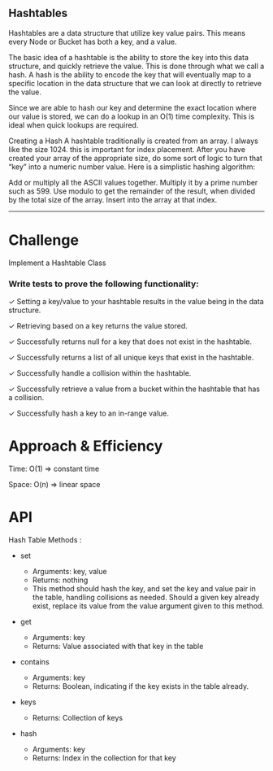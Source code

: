 ## Hashtables
Hashtables are a data structure that utilize key value pairs. This means every Node or Bucket has both a key, and a value.

The basic idea of a hashtable is the ability to store the key into this data structure, and quickly retrieve the value. This is done through what we call a hash. A hash is the ability to encode the key that will eventually map to a specific location in the data structure that we can look at directly to retrieve the value.

Since we are able to hash our key and determine the exact location where our value is stored, we can do a lookup in an O(1) time complexity. This is ideal when quick lookups are required.

Creating a Hash
A hashtable traditionally is created from an array. I always like the size 1024. this is important for index placement. After you have created your array of the appropriate size, do some sort of logic to turn that “key” into a numeric number value. Here is a simplistic hashing algorithm:

Add or multiply all the ASCII values together.
Multiply it by a prime number such as 599.
Use modulo to get the remainder of the result, when divided by the total size of the array.
Insert into the array at that index.

---
# Challenge
Implement a Hashtable Class

### Write tests to prove the following functionality:
✓ Setting a key/value to your hashtable results in the value being in the data structure.

✓ Retrieving based on a key returns the value stored.

✓ Successfully returns null for a key that does not exist in the hashtable.

✓ Successfully returns a list of all unique keys that exist in the hashtable.

✓ Successfully handle a collision within the hashtable.

✓ Successfully retrieve a value from a bucket within the hashtable that has a collision.

✓ Successfully hash a key to an in-range value.

# Approach & Efficiency
Time: O(1) => constant time

Space: O(n) => linear space

# API
Hash Table Methods :
* set

    * Arguments: key, value
    * Returns: nothing
    * This method should hash the key, and set the key and value pair in the table, handling collisions as needed. Should a given key already exist, replace its value from the value argument given to this method.

* get

   * Arguments: key
   * Returns: Value associated with that key in the table

* contains

    * Arguments: key
    * Returns: Boolean, indicating if the key exists in the table already.

* keys

    * Returns: Collection of keys

* hash

    * Arguments: key
    * Returns: Index in the collection for that key